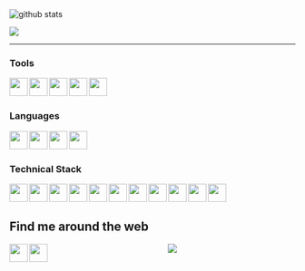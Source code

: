 <img src="https://github-readme-stats.vercel.app/api/?username=Palaash05&show_icons=true&theme=gotham" alt="github stats"/>



<a href="https://github.com/Palaash05/github-readme-stats"><img align="center" src="https://github-readme-stats.vercel.app/api/top-langs/?username=Palaash05&layout=compact&theme=gotham" /></a>


<hr/>

### Tools
<img align="left" height="32" width="32" src="https://cdn.jsdelivr.net/npm/simple-icons@v3/icons/visualstudiocode.svg" />
<img align="left" height="32" width="32" src="https://cdn.jsdelivr.net/npm/simple-icons@3.13.0/icons/jupyter.svg" />
<img align="left" height="32" width="32" src="https://cdn.jsdelivr.net/npm/simple-icons@v3/icons/git.svg" />
<img align="left" height="32" width="32" src="https://cdn.jsdelivr.net/npm/simple-icons@v3/icons/github.svg" />
<img align="left" height="32" width="32" src="https://cdn.jsdelivr.net/npm/simple-icons@3.13.0/icons/octave.svg" />

<br/>
<br/>

### Languages

<img align="left" height="32" width="32" src="https://cdn.jsdelivr.net/npm/simple-icons@v3/icons/python.svg" />
<img align="left" height="32" width="32" src="https://cdn.jsdelivr.net/npm/simple-icons@v3/icons/c.svg" />
<img align="left" height="32" width="32" src="https://cdn.jsdelivr.net/npm/simple-icons@v3/icons/cplusplus.svg" />
<img align="left" height="32" width="32" src="https://cdn.jsdelivr.net/npm/simple-icons@v3/icons/javascript.svg" />



<br>
<br>

### Technical Stack

<img align="left" height="32" width="32" src="https://cdn.jsdelivr.net/npm/simple-icons@v3/icons/html5.svg" />
<img align="left" height="32" width="32" src="https://cdn.jsdelivr.net/npm/simple-icons@v3/icons/css3.svg" />
<img align="left" height="32" width="32" src="https://cdn.jsdelivr.net/npm/simple-icons@v3/icons/bootstrap.svg" />
<img align="left" height="32" width="32" src="https://cdn.jsdelivr.net/npm/simple-icons@v3/icons/javascript.svg" />
<img align="left" height="32" width="32" src="https://cdn.jsdelivr.net/npm/simple-icons@v3/icons/django.svg" />
<img align="left" height="32" width="32" src="https://cdn.jsdelivr.net/npm/simple-icons@3.13.0/icons/arduino.svg" />
<img align="left" height="32" width="32" src="https://cdn.jsdelivr.net/npm/simple-icons@3.13.0/icons/raspberrypi.svg" />
<img align="left" height="32" width="32" src="https://cdn.jsdelivr.net/npm/simple-icons@3.13.0/icons/scikit-learn.svg" />
<img align="left" height="32" width="32" src="https://cdn.jsdelivr.net/npm/simple-icons@3.13.0/icons/tensorflow.svg" />
<img align="left" height="32" width="32" src="https://cdn.jsdelivr.net/npm/simple-icons@3.13.0/icons/amazonaws.svg" />
<img align="left" height="32" width="32" src="https://cdn.jsdelivr.net/npm/simple-icons@3.13.0/icons/firebase.svg" />



<br/>
<br/>

## Find me around the web

<p align="center">


<a href="https://www.instagram.com/palaash5/" target="_blank"><img align="left" height="32" width="32" src="https://cdn.jsdelivr.net/npm/simple-icons@v3/icons/instagram.svg" /></a>
<a href="https://www.linkedin.com/in/palaash-agarwal-42a0bb174/" target="_blank"><img align="left" height="32" width="32" src="https://cdn.jsdelivr.net/npm/simple-icons@v3/icons/linkedin.svg" /></a>
</p>

<p align="center">

<img src="https://visitor-badge.laobi.icu/badge?page_id=palaash05.palaash05" />

</p>
